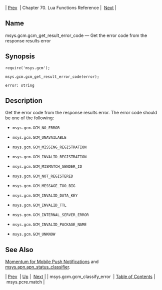 | [Prev](lua.ref.msys.gcm.gcm_classify_error)  | Chapter 70. Lua Functions Reference |  [Next](lua.ref.msys.pcre.match) |

<a name="lua.ref.msys.gcm.gcm_get_result_error_code"></a>
## Name

msys.gcm.gcm_get_result_error_code — Get the error code from the response results error

<a name="idp18199984"></a>
## Synopsis

`require('msys.gcm');`

`msys.gcm.gcm_get_result_error_code(error);`

`error: string`<a name="idp18204144"></a>
## Description

Get the error code from the response results error. The error code should be one of the following:

*   `msys.gcm.GCM_NO_ERROR`

*   `msys.gcm.GCM_UNAVAILABLE`

*   `msys.gcm.GCM_MISSING_REGISTRATION`

*   `msys.gcm.GCM_INVALID_REGISTRATION`

*   `msys.gcm.GCM_MISMATCH_SENDER_ID`

*   `msys.gcm.GCM_NOT_REGISTERED`

*   `msys.gcm.GCM_MESSAGE_TOO_BIG`

*   `msys.gcm.GCM_INVALID_DATA_KEY`

*   `msys.gcm.GCM_INVALID_TTL`

*   `msys.gcm.GCM_INTERNAL_SERVER_ERROR`

*   `msys.gcm.GCM_INVALID_PACKAGE_NAME`

*   `msys.gcm.GCM_UNKNOW`

<a name="idp18222768"></a>
## See Also

[Momentum for Mobile Push Notifications](https://support.messagesystems.com/docs/web-push/) and [msys.apn.apn_status_classifier](lua.ref.msys.apn.apn_status_classifier "msys.apn.apn_status_classifier").

| [Prev](lua.ref.msys.gcm.gcm_classify_error)  | [Up](lua.function.details) |  [Next](lua.ref.msys.pcre.match) |
| msys.gcm.gcm_classify_error  | [Table of Contents](index) |  msys.pcre.match |


